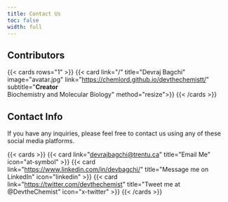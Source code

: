 ```yaml
---
title: Contact Us
toc: false
width: full
---
```


## Contributors

{{< cards rows="1" >}}
{{< card link="/" title="Devraj Bagchi" image="avatar.jpg" link="https://chemlord.github.io/devthechemistt/" subtitle="**Creator**<br>Biochemistry and Molecular Biology" method="resize">}}
{{< /cards >}}

## Contact Info

If you have any inquiries, please feel free to contact us using any of these social media platforms.

{{< cards >}}
  {{< card link="devrajbagchi@trentu.ca" title="Email Me" icon="at-symbol" >}}
  {{< card link="https://www.linkedin.com/in/devbagchi/" title="Message me on LinkedIn" icon="linkedin" >}}
  {{< card link="https://twitter.com/devthechemist" title="Tweet me at @DevtheChemist" icon="x-twitter" >}}
{{< /cards >}}
